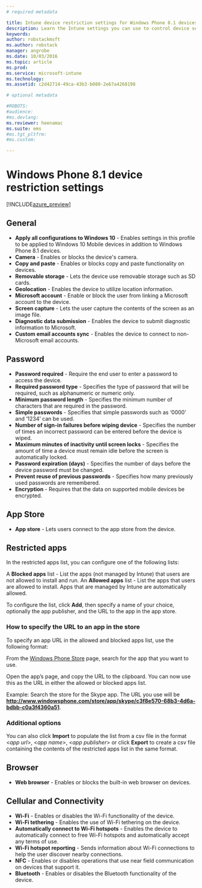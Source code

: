 ```yaml
---
# required metadata

title: Intune device restriction settings for Windows Phone 8.1 devices | Intune Azure preview | Microsoft Docs
description: Learn the Intune settings you can use to control device settings and functionality on Windows Phone 8.1 devices.
keywords:
author: robstackmsft
ms.author: robstack
manager: angrobe
ms.date: 10/03/2016
ms.topic: article
ms.prod:
ms.service: microsoft-intune
ms.technology:
ms.assetid: c2d42714-49ca-43b3-b080-2e67a4268198

# optional metadata

#ROBOTS:
#audience:
#ms.devlang:
ms.reviewer: heenamac
ms.suite: ems
#ms.tgt_pltfrm:
#ms.custom:

---
```


# Windows Phone 8.1 device restriction settings

[!INCLUDE[azure_preview](../includes/azure_preview.md)]

## General	
- 	**Apply all configurations to Windows 10** - Enables settings in this profile to be applied to Windows 10 Mobile devices in addition to Windows Phone 8.1 devices.	
- 	**Camera** - Enables or blocks the device's camera.	
- 	**Copy and paste** - Enables or blocks copy and paste functionality on devices.	
- 	**Removable storage** - Lets the device use removable storage such as SD cards.	
- 	**Geolocation** - Enables the device to utilize location information.	
- 	**Microsoft account** - Enable or block the user from linking a Microsoft account to the device.	
- 	**Screen capture** - Lets the user capture the contents of the screen as an image file.	
- 	**Diagnostic data submission** - Enables the device to submit diagnostic information to Microsoft.	
- 	**Custom email accounts sync** - Enables the device to connect to non-Microsoft email accounts.	
## Password
- 	**Password required** - Require the end user to enter a password to access the device.	
- 	**Required password type** - Specifies the type of password that will be required, such as alphanumeric or numeric only.	
- 	**Minimum password length** - Specifies the minimum number of characters that are required in the password.	
- 	**Simple passwords** - Specifies that simple passwords such as ‘0000’ and ‘1234’ can be used.	
- 	**Number of sign-in failures before wiping device** - Specifies the number of times an incorrect password can be entered before the device is wiped.	
- 	**Maximum minutes of inactivity until screen locks** - Specifies the amount of time a device must remain idle before the screen is automatically locked.	
- 	**Password expiration (days)** - Specifies the number of days before the device password must be changed.	
- 	**Prevent reuse of previous passwords** - Specifies how many previously used passwords are remembered.	
- 	**Encryption** - Requires that the data on supported mobile devices be encrypted.	
## App Store
- 	**App store** - Lets users connect to the app store from the device.	

## Restricted apps	

In the restricted apps list, you can configure one of the following lists:

A **Blocked apps** list - List the apps (not managed by Intune) that users are not allowed to install and run.
An **Allowed apps** list - List the apps that users are allowed to install. Apps that are managed by Intune are automatically allowed.

To configure the list, click **Add**, then specify a name of your choice, optionally the app publisher, and the URL to the app in the app store.

### How to specify the URL to an app in the store

To specify an app URL in the allowed and blocked apps list, use the following format:

From the [Windows Phone Store](https://www.microsoft.com/store/apps/windows-phone) page, search for the app that you want to use.

Open the app’s page, and copy the URL to the clipboard. You can now use this as the URL in either the allowed or blocked apps list.

Example: Search the store for the Skype app. The URL you use will be **http://www.windowsphone.com/store/app/skype/c3f8e570-68b3-4d6a-bdbb-c0a3f4360a51**.



### Additional options

You can also click **Import** to populate the list from a csv file in the format <*app url*>, <*app name*>, <*app publisher*> or click **Export** to create a csv file containing the contents of the restricted apps list in the same format.

	
## Browser
- 	**Web browser** - Enables or blocks the built-in web browser on devices.	
## Cellular and Connectivity	
- 	**Wi-Fi** - Enables or disables the Wi-Fi functionality of the device.
- 	**Wi-Fi tethering** - Enables the use of Wi-Fi tethering on the device.	
- 	**Automatically connect to Wi-Fi hotspots** - Enables the device to automatically connect to free Wi-Fi hotspots and automatically accept any terms of use.	
- 	**Wi-Fi hotspot reporting** - Sends information about Wi-Fi connections to help the user discover nearby connections.	
- 	**NFC** - Enables or disables operations that use near field communication on devices that support it.	
- 	**Bluetooth** - Enables or disables the Bluetooth functionality of the device.	
